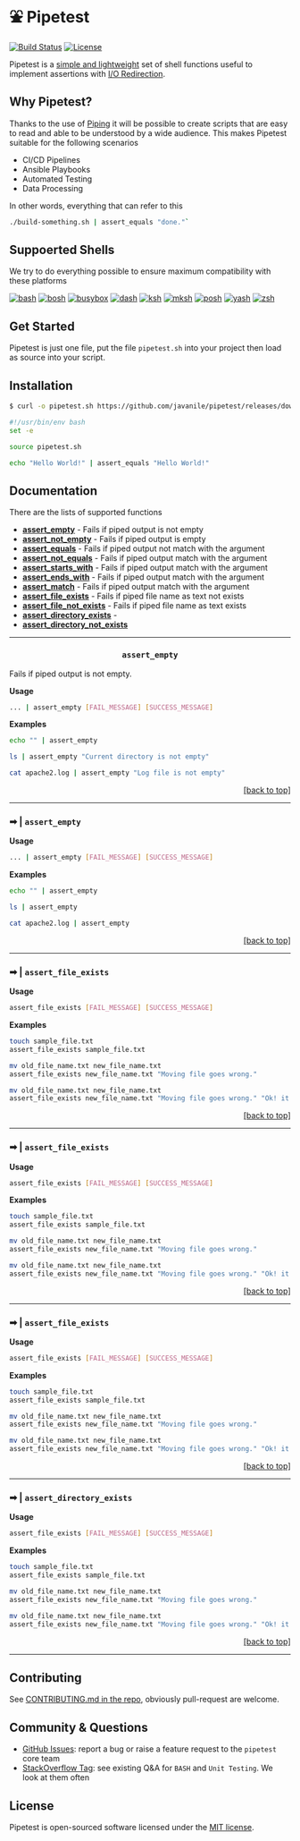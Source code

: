 # ⛲ Pipetest

[![Build Status](https://travis-ci.com/javanile/pipetest.svg?branch=main)](https://travis-ci.com/javanile/pipetest)
[![License](https://img.shields.io/github/license/shellspec/shellspec.svg)](https://github.com/shellspec/shellspec/blob/master/LICENSE)

Pipetest is a [simple and lightweight](#-pipetest "(but powerful)") set of shell functions useful
to implement assertions with [I/O Redirection](https://tldp.org/LDP/abs/html/io-redirection.html).

## Why Pipetest?

Thanks to the use of [Piping](https://en.wikipedia.org/wiki/Pipeline_(Unix)) it will be possible to create scripts 
that are easy to read and able to be understood by a wide audience. 
This makes Pipetest suitable for the following scenarios

- CI/CD Pipelines
- Ansible Playbooks
- Automated Testing
- Data Processing

In other words, everything that can refer to this

```bash
./build-something.sh | assert_equals "done."`
```

## Suppoerted Shells

We try to do everything possible to ensure maximum compatibility with these platforms

[![bash](https://img.shields.io/badge/bash-&ge;2.03-lightgrey.svg?style=flat)](https://www.gnu.org/software/bash/)
[![bosh](https://img.shields.io/badge/bosh-&ge;2018%2F10%2F07-lightgrey.svg?style=flat)](http://schilytools.sourceforge.net/bosh.html)
[![busybox](https://img.shields.io/badge/busybox-&ge;1.20.0-lightgrey.svg?style=flat)](https://www.busybox.net/)
[![dash](https://img.shields.io/badge/dash-&ge;0.5.4-lightgrey.svg?style=flat)](http://gondor.apana.org.au/~herbert/dash/)
[![ksh](https://img.shields.io/badge/ksh-&ge;93s-lightgrey.svg?style=flat)](http://kornshell.org)
[![mksh](https://img.shields.io/badge/mksh-&ge;R28-lightgrey.svg?style=flat)](http://www.mirbsd.org/mksh.htm)
[![posh](https://img.shields.io/badge/posh-&ge;0.3.14-lightgrey.svg?style=flat)](https://salsa.debian.org/clint/posh)
[![yash](https://img.shields.io/badge/yash-&ge;2.29-lightgrey.svg?style=flat)](https://yash.osdn.jp/)
[![zsh](https://img.shields.io/badge/zsh-&ge;3.1.9-lightgrey.svg?style=flat)](https://www.zsh.org/)

## Get Started

Pipetest is just one file, put the file `pipetest.sh` into your project then load as source into your script.

## Installation

```bash
$ curl -o pipetest.sh https://github.com/javanile/pipetest/releases/download/v0.1.0/pipetest.sh
```

```bash
#!/usr/bin/env bash
set -e

source pipetest.sh

echo "Hello World!" | assert_equals "Hello World!"
```

## Documentation 

There are the lists of supported functions

- [**assert_empty**](#assert_empty) - Fails if piped output is not empty
- [**assert_not_empty**](#assert_not_empty) - Fails if piped output is empty
- [**assert_equals**](#assert_equals) - Fails if piped output not match with the argument
- [**assert_not_equals**](#assert_not_equals) - Fails if piped output match with the argument 
- [**assert_starts_with**](#assert_starts_with) - Fails if piped output match with the argument
- [**assert_ends_with**](#assert_ends_with) - Fails if piped output match with the argument
- [**assert_match**](#assert_match) - Fails if piped output match with the argument
- [**assert_file_exists**](#assert_file_exists) - Fails if piped file name as text not exists
- [**assert_file_not_exists**](#assert_file_not_exists) - Fails if piped file name as text exists
- [**assert_directory_exists**](#assert_directory_exists) - 
- [**assert_directory_not_exists**](#assert_directory_not_exists)

<hr/>

<div align="center">

### `assert_empty`

</div>

Fails if piped output is not empty.

**Usage**

```bash
... | assert_empty [FAIL_MESSAGE] [SUCCESS_MESSAGE]
```

**Examples**

```bash
echo "" | assert_empty
```

```bash 
ls | assert_empty "Current directory is not empty"
```

```bash
cat apache2.log | assert_empty "Log file is not empty"
```

<div align="right"><a href="#documentation">[back to top]</a></div>

<hr/>

### ➡ | `assert_empty`

**Usage**

```bash
... | assert_empty [FAIL_MESSAGE] [SUCCESS_MESSAGE]
```

**Examples**

```bash
echo "" | assert_empty
```

```bash
ls | assert_empty
```

```bash
cat apache2.log | assert_empty
```

<div align="right"><a href="#documentation">[back to top]</a></div>

<hr/>

### ➡ | `assert_file_exists`

**Usage**

```bash
assert_file_exists [FAIL_MESSAGE] [SUCCESS_MESSAGE]
```

**Examples**

```bash
touch sample_file.txt
assert_file_exists sample_file.txt
```

```bash
mv old_file_name.txt new_file_name.txt
assert_file_exists new_file_name.txt "Moving file goes wrong."
```

```bash
mv old_file_name.txt new_file_name.txt
assert_file_exists new_file_name.txt "Moving file goes wrong." "Ok! it working."
```

<div align="right"><a href="#documentation">[back to top]</a></div>

<hr/>

### ➡ | `assert_file_exists`

**Usage**

```bash
assert_file_exists [FAIL_MESSAGE] [SUCCESS_MESSAGE]
```

**Examples**

```bash
touch sample_file.txt
assert_file_exists sample_file.txt
```

```bash
mv old_file_name.txt new_file_name.txt
assert_file_exists new_file_name.txt "Moving file goes wrong."
```

```bash
mv old_file_name.txt new_file_name.txt
assert_file_exists new_file_name.txt "Moving file goes wrong." "Ok! it working."
```

<div align="right"><a href="#documentation">[back to top]</a></div>

<hr/>

### ➡ | `assert_file_exists`

**Usage**

```bash
assert_file_exists [FAIL_MESSAGE] [SUCCESS_MESSAGE]
```

**Examples**

```bash
touch sample_file.txt
assert_file_exists sample_file.txt
```

```bash
mv old_file_name.txt new_file_name.txt
assert_file_exists new_file_name.txt "Moving file goes wrong."
```

```bash
mv old_file_name.txt new_file_name.txt
assert_file_exists new_file_name.txt "Moving file goes wrong." "Ok! it working."
```

<div align="right"><a href="#documentation">[back to top]</a></div>

<hr/>

### ➡ | `assert_directory_exists`

**Usage**

```bash
assert_file_exists [FAIL_MESSAGE] [SUCCESS_MESSAGE]
```

**Examples**

```bash
touch sample_file.txt
assert_file_exists sample_file.txt
```

```bash
mv old_file_name.txt new_file_name.txt
assert_file_exists new_file_name.txt "Moving file goes wrong."
```

```bash
mv old_file_name.txt new_file_name.txt
assert_file_exists new_file_name.txt "Moving file goes wrong." "Ok! it working."
```

<div align="right"><a href="#documentation">[back to top]</a></div>

<hr/>

## Contributing

See [CONTRIBUTING.md in the repo](https://github.com/javanile/pipetest/blob/main/CONTRIBUTING.md), obviously pull-request are welcome.

## Community & Questions

- [GitHub Issues](https://github.com/javanile/pipetest/issues): report a bug or raise a feature request to the `pipetest` core team
- [StackOverflow Tag](https://stackoverflow.com/questions/tagged/bash+unit-testing): see existing Q&A for `BASH` and `Unit Testing`. We look at them often

## License

Pipetest is open-sourced software licensed under the [MIT license](LICENSE.md).
